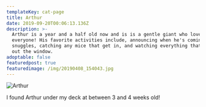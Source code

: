 ```yaml
---
templateKey: cat-page
title: Arthur
date: 2019-09-20T00:06:13.136Z
description: >-
  Arthur is a year and a half old now and is is a gentle giant who loves
  everyone! His favorite activities include, announcing when he's coming in for
  snuggles, catching any mice that get in, and watching everything that goes on
  out the window. 
adoptable: false
featuredpost: true
featuredimage: /img/20190408_154043.jpg
---
```

![Arthur](/img/20190408_154043.jpg "Arthur")

I found Arthur under my deck at between 3 and 4 weeks old!
